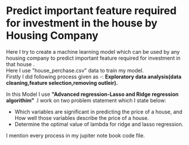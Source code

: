 # Predict important feature required for investment in the house by Housing Company 
Here I try to create a machine learning model which can be used by any housing company to predict important feature required for investment in that house . \
Here I use "house_perchase.csv" data to train my model. \
Firstly I did following process given as -: **Exploratory data analysis(data cleaning,feature selection,removing outleir).** 

In this Model I use **"Advanced regression-Lasso and Ridge regression algorithim"** .I work on two problem statement which I state below: 
- Which variables are significant in predicting the price of a house, and How well those variables describe the price of a house.
- Determine the optimal value of lambda for ridge and lasso regression.

I mention every process in my jupiter note book code file.

